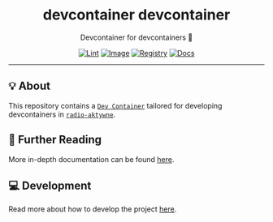 <h1 align="center">devcontainer devcontainer</h1>

<div align="center">

Devcontainer for devcontainers 🐋

[![Lint](https://github.com/radio-aktywne/devcontainer-devcontainer/actions/workflows/lint.yaml/badge.svg)](https://github.com/radio-aktywne/devcontainer-devcontainer/actions/workflows/lint.yaml)
[![Image](https://github.com/radio-aktywne/devcontainer-devcontainer/actions/workflows/image.yaml/badge.svg)](https://github.com/radio-aktywne/devcontainer-devcontainer/actions/workflows/image.yaml)
[![Registry](https://github.com/radio-aktywne/devcontainer-devcontainer/actions/workflows/registry.yaml/badge.svg)](https://github.com/radio-aktywne/devcontainer-devcontainer/actions/workflows/registry.yaml)
[![Docs](https://github.com/radio-aktywne/devcontainer-devcontainer/actions/workflows/docs.yaml/badge.svg)](https://github.com/radio-aktywne/devcontainer-devcontainer/actions/workflows/docs.yaml)

</div>

---

## 💡 About

This repository contains a [`Dev Container`](https://containers.dev)
tailored for developing devcontainers in
[`radio-aktywne`](https://github.com/radio-aktywne).

## 📄 Further Reading

More in-depth documentation can be found
[here](https://radio-aktywne.github.io/devcontainer-devcontainer).

## 💻 Development

Read more about how to develop the project
[here](https://github.com/radio-aktywne/devcontainer-devcontainer/blob/main/CONTRIBUTING.md).
